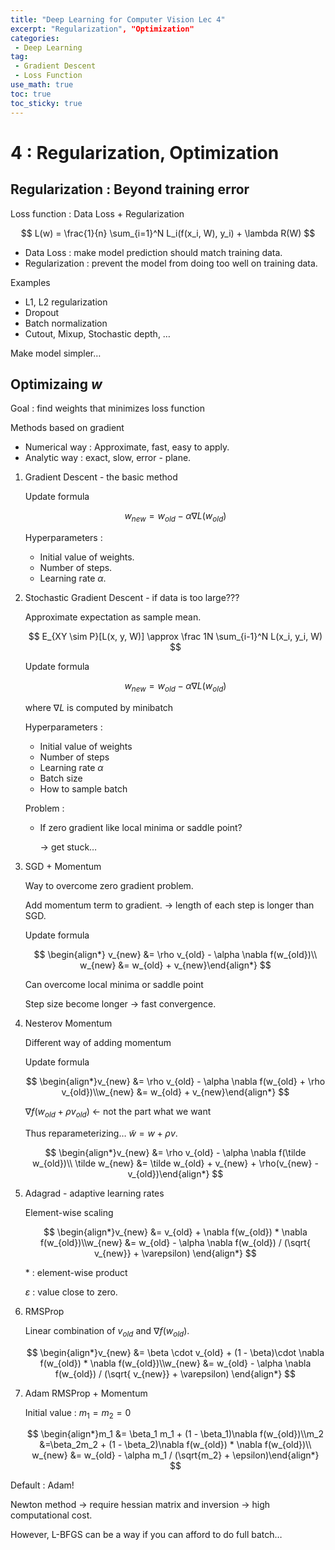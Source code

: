 ```yaml
---
title: "Deep Learning for Computer Vision Lec 4"
excerpt: "Regularization", "Optimization"
categories:
 - Deep Learning
tag:
 - Gradient Descent
 - Loss Function
use_math: true
toc: true
toc_sticky: true
---
```



# 4 : Regularization, Optimization


## Regularization : Beyond training error

Loss function : Data Loss + Regularization 

$$
L(w) = \frac{1}{n} \sum_{i=1}^N L_i(f(x_i, W), y_i) + \lambda R(W)
$$

- Data Loss : make model prediction should match training data.
- Regularization : prevent the model from doing too well on training data.

Examples 

- L1, L2 regularization
- Dropout
- Batch normalization
- Cutout, Mixup, Stochastic depth, …

Make model simpler…

## Optimizaing $w$

Goal : find weights that minimizes loss function

Methods based on gradient

- Numerical way : Approximate, fast, easy to apply.
- Analytic way : exact, slow, error - plane.

1. Gradient Descent - the basic method
    
    Update formula
    
    $$
    w_{new} = w_{old} - \alpha \nabla L(w_{old})
    $$
    
    Hyperparameters : 
    
    - Initial value of weights.
    - Number of steps.
    - Learning rate $\alpha$.

1. Stochastic Gradient Descent - if data is too large??? 
    
    Approximate expectation as sample mean.
    
    $$
    E_{XY \sim P}[L(x, y, W)] \approx \frac 1N \sum_{i-1}^N L(x_i, y_i, W) 
    $$
    
    Update formula
    
    $$
    w_{new} = w_{old} -\alpha\nabla L(w_{old})
    $$
    
    where $\nabla L$ is computed by minibatch
    
    Hyperparameters :
    
    - Initial value of weights
    - Number of steps
    - Learning rate $\alpha$
    - Batch size
    - How to sample batch
    
    Problem : 
    
    - If zero gradient like local minima or saddle point?
        
        → get stuck…
        

1. SGD + Momentum 
    
    Way to overcome zero gradient problem.
    
    Add momentum term to gradient. → length of each step is longer than SGD.
    
    Update formula
    
    $$
    \begin{align*} v_{new} &= \rho v_{old} - \alpha \nabla f(w_{old})\\ w_{new} &= w_{old} + v_{new}\end{align*}
    $$
    
    Can overcome local minima or saddle point
    
    Step size become longer → fast convergence.
    
2. Nesterov Momentum
    
    Different way of adding momentum
    
    Update formula 
    
    $$
    \begin{align*}v_{new} &= \rho v_{old} - \alpha \nabla f(w_{old} + \rho v_{old})\\w_{new} &= w_{old} + v_{new}\end{align*}
    $$
    
    $\nabla f(w_{old} + \rho v_{old})$ ← not the part what we want 
    
    Thus reparameterizing… $\tilde w = w + \rho v$.
    
    $$
    \begin{align*}v_{new} &= \rho v_{old} - \alpha \nabla f(\tilde w_{old})\\ \tilde w_{new} &= \tilde w_{old} + v_{new} + \rho(v_{new} - v_{old})\end{align*}
    $$
    

1. Adagrad - adaptive learning rates
    
    Element-wise scaling
    
    $$
    \begin{align*}v_{new} &= v_{old} + \nabla f(w_{old}) * \nabla f(w_{old})\\w_{new} &= w_{old} - \alpha \nabla f(w_{old}) / (\sqrt{ v_{new}} + \varepsilon) \end{align*}
    $$
    
    $*$ : element-wise product
    
    $\varepsilon$ : value close to zero.
    

1. RMSProp
    
    Linear combination of $v_{old}$ and $\nabla f(w_{old})$.
    
    $$
    \begin{align*}v_{new} &= \beta \cdot v_{old} + (1 - \beta)\cdot \nabla f(w_{old}) * \nabla f(w_{old})\\w_{new} &= w_{old} - \alpha \nabla f(w_{old}) / (\sqrt{ v_{new}} + \varepsilon) \end{align*}
    $$
    
2. Adam RMSProp + Momentum
    
    Initial value : $m_1 = m_2 = 0$
    
    $$
    \begin{align*}m_1 &= \beta_1  m_1 + (1 - \beta_1)\nabla f(w_{old})\\m_2 &=\beta_2m_2 + (1 - \beta_2)\nabla f(w_{old}) * \nabla f(w_{old})\\ w_{new} &= w_{old} - \alpha m_1 / (\sqrt{m_2} + \epsilon)\end{align*}
    $$
    

Default : Adam!

Newton method → require hessian matrix and inversion → high computational cost.

However, L-BFGS can be a way if you can afford to do full batch…
